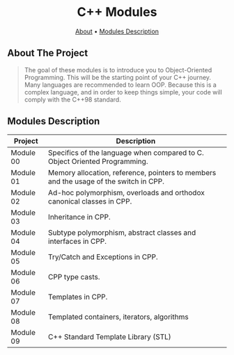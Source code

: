 
<div align="center">

# C++ Modules

[About](#about-the-project) •
[Modules Description](#modules-description) 

</div>

## About The Project
> The goal of these modules is to introduce you to Object-Oriented Programming.
> This will be the starting point of your C++ journey. Many languages are recommended
> to learn OOP. Because this is a complex language, and in order to keep things simple, your code will
> comply with the C++98 standard.

## Modules Description

| Project   | Description                                                                           |
|-----------|---------------------------------------------------------------------------------------|
| Module 00 | Specifics of the language when compared to C. Object Oriented Programming.            |
| Module 01 | Memory allocation, reference, pointers to members and the usage of the switch in CPP. |
| Module 02 | Ad-hoc polymorphism, overloads and orthodox canonical classes in CPP.                 |
| Module 03 | Inheritance in CPP.                                                                   |
| Module 04 | Subtype polymorphism, abstract classes and interfaces in CPP.                         |
| Module 05 | Try/Catch and Exceptions in CPP.                                                      |
| Module 06 | CPP type casts.                                                                       |
| Module 07 | Templates in CPP.                                                                     |
| Module 08 | Templated containers, iterators, algorithms                                           | 
| Module 09 | C++ Standard Template Library (STL)                                                   | 


